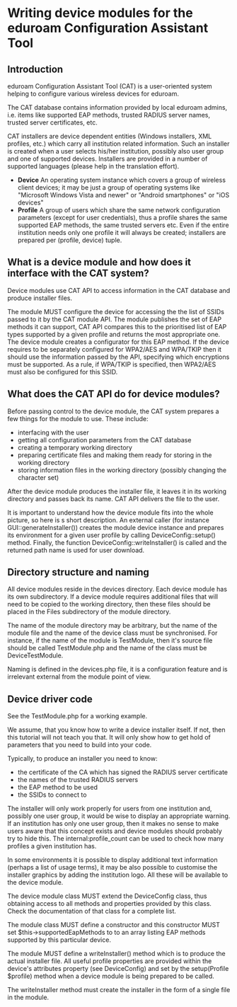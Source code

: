 Writing device modules for the eduroam Configuration Assistant Tool
===================================================================

Introduction
------------
eduroam Configuration Assistant Tool (CAT) is a user-oriented system helping to configure various wireless devices for eduroam.

The CAT database contains information provided by local eduroam admins, i.e. items like supported EAP methods, trusted RADIUS server names, trusted server certificates, etc.

CAT installers are device dependent entities (Windows installers, XML profiles, etc.) which carry all institution related information. Such an installer is created when a user selects his/her institution, possibly also user group and one of supported devices. Installers are provided in a number of supported languages (please help in the translation effort).

* **Device**
	An operating system instance which covers a group of wireless client devices; it may be just a group of operating systems like "Microsoft Windows Vista and newer" or "Android smartphones" or "iOS devices"
* **Profile**
	A group of users which share the same network configuration parameters (except for user credentials), thus a profile shares the same supported EAP methods, the same trusted servers etc. Even if the entire institution needs only one profile it will always be created; installers are prepared per (profile, device) tuple.

What is a device module and how does it interface with the CAT system?
----------------------------------------------------------------------
Device modules use CAT API to access information in the CAT database and produce installer files.

The module MUST configure the device for accessing the the list of SSIDs passed to it by the CAT module API. The module publishes the set of EAP methods it can support, CAT API compares this to the prioritised list of EAP types supported by a given profile and returns the most appropriate one. The device module creates a configurator for this EAP method. If the device requires to be separately configured for WPA2/AES and WPA/TKIP then it should use the information passed by the API, specifying which encryptions must be supported. As a rule, if WPA/TKIP is specified, then WPA2/AES must also be configured for this SSID.

What does the CAT API do for device modules?
--------------------------------------------
Before passing control to the device module, the CAT system prepares a few things for the module to use. These include:

* interfacing with the user
* getting all configuration parameters from the CAT database
* creating a temporary working directory
* preparing certificate files and making them ready for storing in the working directory
* storing information files in the working directory (possibly changing the character set)

After the device module produces the installer file, it leaves it in its working directory and passes back its name. CAT API delivers the file to the user.

It is important to understand how the device module fits into the whole picture, so here is s short description. An external caller (for instance GUI::generateInstaller()) creates the module device instance and prepares its environment for a given user profile by calling DeviceConfig::setup() method. Finally, the function DeviceConfig::writeInstaller() is called and the returned path name is used for user download.

Directory structure and naming
------------------------------
All device modules reside in the devices directory. Each device module has its own subdirectory. If a device module requires additional files that will need to be copied to the working directory, then these files should be placed in the Files subdirectory of the module directory.

The name of the module directory may be arbitrary, but the name of the module file and the name of the device class must be synchronised. For instance, if the name of the module is TestModule, then it's source file should be called TestModule.php and the name of the class must be DeviceTestModule.

Naming is defined in the devices.php file, it is a configuration feature and is irrelevant external from the module point of view.

Device driver code
------------------
See the TestModule.php for a working example.

We assume, that you know how to write a device installer itself. If not, then this tutorial will not teach you that. It will only show how to get hold of parameters that you need to build into your code.

Typically, to produce an installer you need to know:

* the certificate of the CA which has signed the RADIUS server certificate
* the names of the trusted RADIUS servers
* the EAP method to be used
* the SSIDs to connect to

The installer will only work properly for users from one institution and, possibly one user group, it would be wise to display an appropriate warning. If an institution has only one user group, then it makes no sense to make users aware that this concept exists and device modules should probably try to hide this. The internal:profile_count can be used to check how many profiles a given institution has.

In some environments it is possible to display additional text information (perhaps a list of usage terms), it may be also possible to customise the installer graphics by adding the institution logo. All these will be available to the device module.

The device module class MUST extend the DeviceConfig class, thus obtaining access to all methods and properties provided by this class. Check the documentation of that class for a complete list.

The module class MUST define a constructor and this constructor MUST set $this->supportedEapMethods to to an array listing EAP methods supported by this particular device.

The module MUST define a writeInstaller() method which is to produce the actual installer file. All useful profile properties are provided within the device's attributes property (see DeviceConfig) and set by the setup(Profile $profile) method when a device module is being prepared to be called.

The writeInstaller method must create the installer in the form of a single file in the module.
